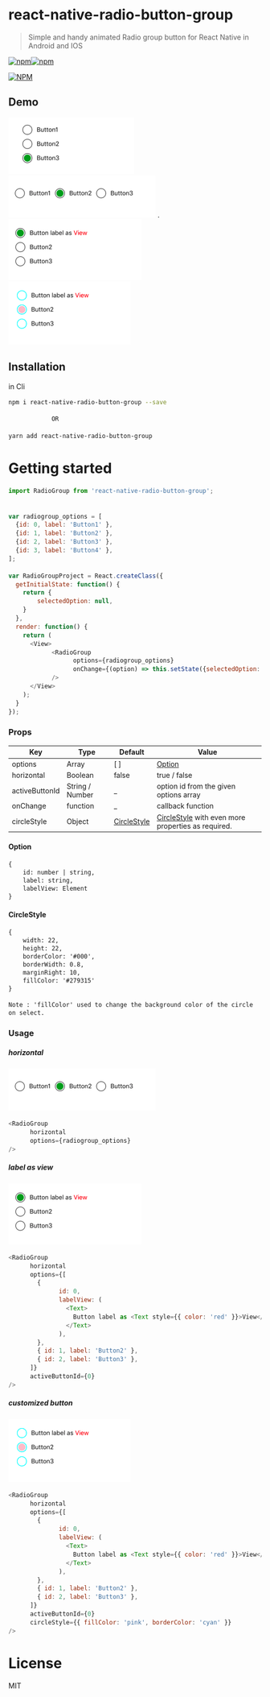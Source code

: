 # react-native-radio-button-group

> Simple and handy animated Radio group button for React Native in Android and IOS

[![npm](https://img.shields.io/npm/v/react-native-radio-button-group.svg)]()[![npm](https://img.shields.io/npm/l/react-native-radio-button-group.svg)]()

[![NPM](https://nodei.co/npm/react-native-radio-button-group.png?downloads=true&downloadRank=true&stars=true)](https://nodei.co/npm/react-native-radio-button-group/)

Demo
---

![Demo](./doc/vertical.png)![Demo](./doc/horizontal.png)
.![Demo](./doc/label_view.png)![Demo](./doc/customized.png)



## Installation

in Cli

```sh
npm i react-native-radio-button-group --save

            OR

yarn add react-native-radio-button-group
```


# Getting started

```js
import RadioGroup from 'react-native-radio-button-group';


var radiogroup_options = [
  {id: 0, label: 'Button1' },
  {id: 1, label: 'Button2' },
  {id: 2, label: 'Button3' },
  {id: 3, label: 'Button4' },
];

var RadioGroupProject = React.createClass({
  getInitialState: function() {
    return {
        selectedOption: null,
    }
  },
  render: function() {
    return (
      <View>
            <RadioGroup
                  options={radiogroup_options}
                  onChange={(option) => this.setState({selectedOption: option})}
            />
      </View>
    );
  }
});
```


### Props
Key | Type | Default | Value
--- | --- | --- | ---
options | Array | [ ] | [Option](https://github.com/Abilashinamdar/react-native-radio-button-group#option)
horizontal | Boolean | false | true / false
activeButtonId | String / Number | _ | option id from the given options array
onChange | function | _ | callback function
circleStyle| Object | [CircleStyle](https://github.com/Abilashinamdar/react-native-radio-button-group#circlestyle)| [CircleStyle](https://github.com/Abilashinamdar/react-native-radio-button-group#circlestyle) with even more properties as required.

#### Option
```
{
    id: number | string,
    label: string,
    labelView: Element
}
```

#### CircleStyle
```
{
    width: 22,
    height: 22,
    borderColor: '#000',
    borderWidth: 0.8,
    marginRight: 10,
    fillColor: '#279315'
}

Note : 'fillColor' used to change the background color of the circle on select.
```

### Usage
##### horizontal
![Demo](./doc/horizontal.png)
```js
<RadioGroup
      horizontal
      options={radiogroup_options}
/>
```


##### label as view
![Demo](./doc/label_view.png)
```js
<RadioGroup
      horizontal
      options={[
        {
              id: 0,
              labelView: (
                <Text>
                  Button label as <Text style={{ color: 'red' }}>View</Text>
                </Text>
              ),
        },
        { id: 1, label: 'Button2' },
        { id: 2, label: 'Button3' },
      ]}
      activeButtonId={0}
/>
```

##### customized button
![Demo](./doc/customized.png)
```js
<RadioGroup
      horizontal
      options={[
        {
              id: 0,
              labelView: (
                <Text>
                  Button label as <Text style={{ color: 'red' }}>View</Text>
                </Text>
              ),
        },
        { id: 1, label: 'Button2' },
        { id: 2, label: 'Button3' },
      ]}
      activeButtonId={0}
      circleStyle={{ fillColor: 'pink', borderColor: 'cyan' }}
/>
```


# License
MIT

